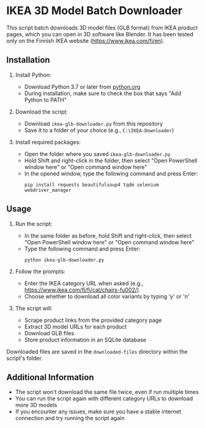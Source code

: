 # IKEA 3D Model Batch Downloader

This script batch downloads 3D model files (GLB format) from IKEA product pages, which you can open in 3D software like Blender. It has been tested only on the Finnish IKEA website (https://www.ikea.com/fi/en).

## Installation

1. Install Python:
   - Download Python 3.7 or later from [python.org](https://www.python.org/downloads/)
   - During installation, make sure to check the box that says "Add Python to PATH"

2. Download the script:
   - Download `ikea-glb-downloader.py` from this repository
   - Save it to a folder of your choice (e.g., `C:\IKEA-Downloader`)

3. Install required packages:
   - Open the folder where you saved `ikea-glb-downloader.py`
   - Hold Shift and right-click in the folder, then select "Open PowerShell window here" or "Open command window here"
   - In the opened window, type the following command and press Enter:
     ```
     pip install requests beautifulsoup4 tqdm selenium webdriver_manager
     ```

## Usage

1. Run the script:
   - In the same folder as before, hold Shift and right-click, then select "Open PowerShell window here" or "Open command window here"
   - Type the following command and press Enter:
     ```
     python ikea-glb-downloader.py
     ```

2. Follow the prompts:
   - Enter the IKEA category URL when asked (e.g., https://www.ikea.com/fi/fi/cat/chairs-fu002/)
   - Choose whether to download all color variants by typing 'y' or 'n'

3. The script will:
   - Scrape product links from the provided category page
   - Extract 3D model URLs for each product
   - Download GLB files
   - Store product information in an SQLite database

Downloaded files are saved in the `downloaded-files` directory within the script's folder.

## Additional Information

- The script won't download the same file twice, even if run multiple times
- You can run the script again with different category URLs to download more 3D models
- If you encounter any issues, make sure you have a stable internet connection and try running the script again
